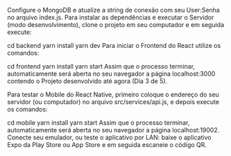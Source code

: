 Configure o MongoDB e atualize a string de conexão com seu User:Senha no arquivo index.js.
Para instalar as dependências e executar o Servidor (modo desenvolvimento), clone o projeto em seu computador e em seguida execute:

cd backend
yarn install
yarn dev
Para iniciar o Frontend do React utilize os comandos:

cd frontend
yarn install
yarn start
Assim que o processo terminar, automaticamente será aberta no seu navegador a página localhost:3000 contendo o Projeto desenvolvido até agora (Dia 3 de 5).

Para testar o Mobile do React Native, primeiro coloque o endereço do seu servidor (ou computador) no arquivo src/services/api.js, e depois execute os comandos:

cd mobile
yarn install
yarn start
Assim que o processo terminar, automaticamente será aberta no seu navegador a página localhost:19002. Conecte seu emulador, ou teste o aplicativo por LAN: baixe o aplicativo Expo da Play Store ou App Store e em seguida escaneie o código QR.
